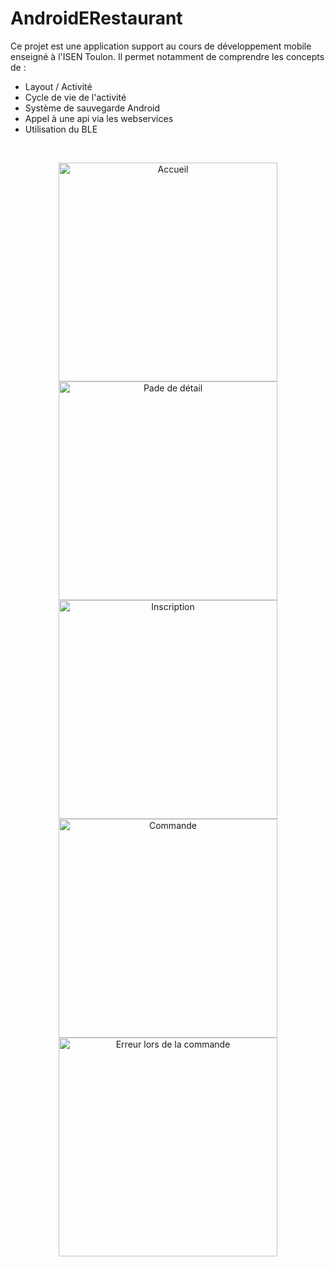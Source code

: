 # AndroidERestaurant

Ce projet est une application support au cours de développement mobile enseigné à l'ISEN Toulon.
Il permet notamment de comprendre les concepts de :

- Layout / Activité
- Cycle de vie de l'activité
- Système de sauvegarde Android
- Appel à une api via les webservices
- Utilisation du BLE

<br />

<p align="center">
  <img src="images/home.jpg" height="350" title="Accueil">
  <img src="images/detail.jpg" height="350" title="Pade de détail">
  <img src="images/login.jpg" height="350" title="Inscription">
  <img src="images/order_success.jpg" height="350" title="Commande">
  <img src="images/order_fail.jpg" height="350" title="Erreur lors de la commande">
</p>
